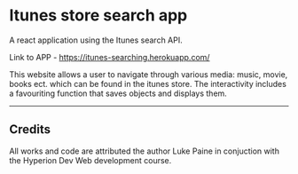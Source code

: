 # Itunes store search app
A react application using the Itunes search API.

Link to APP - https://itunes-searching.herokuapp.com/

This website allows a user to navigate through various media: music, movie, books ect. which can be found in the itunes store.
The interactivity includes a favouriting function that saves objects and displays them.

---

## Credits

All works and code are attributed the author Luke Paine in conjuction with the Hyperion Dev Web development course.
